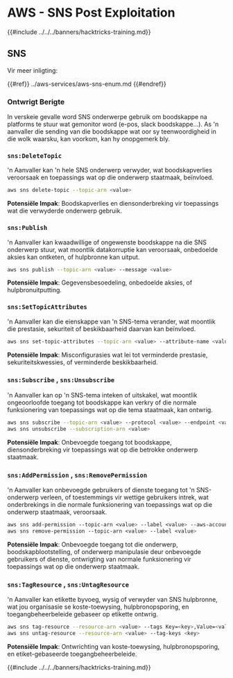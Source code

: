 # AWS - SNS Post Exploitation

{{#include ../../../banners/hacktricks-training.md}}

## SNS

Vir meer inligting:

{{#ref}}
../aws-services/aws-sns-enum.md
{{#endref}}

### Ontwrigt Berigte

In verskeie gevalle word SNS onderwerpe gebruik om boodskappe na platforms te stuur wat gemonitor word (e-pos, slack boodskappe...). As 'n aanvaller die sending van die boodskappe wat oor sy teenwoordigheid in die wolk waarsku, kan voorkom, kan hy onopgemerk bly.

### `sns:DeleteTopic`

'n Aanvaller kan 'n hele SNS onderwerp verwyder, wat boodskapverlies veroorsaak en toepassings wat op die onderwerp staatmaak, beïnvloed.
```bash
aws sns delete-topic --topic-arn <value>
```
**Potensiële Impak**: Boodskapverlies en diensonderbreking vir toepassings wat die verwyderde onderwerp gebruik.

### `sns:Publish`

'n Aanvaller kan kwaadwillige of ongewenste boodskappe na die SNS onderwerp stuur, wat moontlik datakorruptie kan veroorsaak, onbedoelde aksies kan ontketen, of hulpbronne kan uitput.
```bash
aws sns publish --topic-arn <value> --message <value>
```
**Potensiële Impak**: Gegevensbesoedeling, onbedoelde aksies, of hulpbronuitputting.

### `sns:SetTopicAttributes`

'n Aanvaller kan die eienskappe van 'n SNS-tema verander, wat moontlik die prestasie, sekuriteit of beskikbaarheid daarvan kan beïnvloed.
```bash
aws sns set-topic-attributes --topic-arn <value> --attribute-name <value> --attribute-value <value>
```
**Potensiële Impak**: Misconfigurasies wat lei tot verminderde prestasie, sekuriteitskwessies, of verminderde beskikbaarheid.

### `sns:Subscribe` , `sns:Unsubscribe`

'n Aanvaller kan op 'n SNS-tema inteken of uitskakel, wat moontlik ongeoorloofde toegang tot boodskappe kan verkry of die normale funksionering van toepassings wat op die tema staatmaak, kan ontwrig.
```bash
aws sns subscribe --topic-arn <value> --protocol <value> --endpoint <value>
aws sns unsubscribe --subscription-arn <value>
```
**Potensiële Impak**: Onbevoegde toegang tot boodskappe, diensonderbreking vir toepassings wat op die betrokke onderwerp staatmaak.

### `sns:AddPermission` , `sns:RemovePermission`

'n Aanvaller kan onbevoegde gebruikers of dienste toegang tot 'n SNS-onderwerp verleen, of toestemmings vir wettige gebruikers intrek, wat onderbrekings in die normale funksionering van toepassings wat op die onderwerp staatmaak, veroorsaak.
```css
aws sns add-permission --topic-arn <value> --label <value> --aws-account-id <value> --action-name <value>
aws sns remove-permission --topic-arn <value> --label <value>
```
**Potensiële Impak**: Onbevoegde toegang tot die onderwerp, boodskapblootstelling, of onderwerp manipulasie deur onbevoegde gebruikers of dienste, ontwrigting van normale funksionering vir toepassings wat op die onderwerp staatmaak.

### `sns:TagResource` , `sns:UntagResource`

'n Aanvaller kan etikette byvoeg, wysig of verwyder van SNS hulpbronne, wat jou organisasie se koste-toewysing, hulpbronopsporing, en toegangbeheerbeleide gebaseer op etikette ontwrig.
```bash
aws sns tag-resource --resource-arn <value> --tags Key=<key>,Value=<value>
aws sns untag-resource --resource-arn <value> --tag-keys <key>
```
**Potensiële Impak**: Ontwrichting van koste-toewysing, hulpbronopsporing, en etiket-gebaseerde toegangbeheerbeleide.

{{#include ../../../banners/hacktricks-training.md}}
